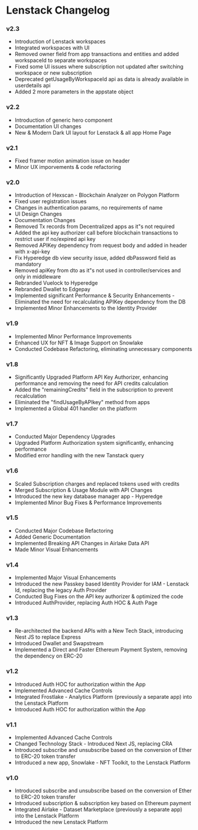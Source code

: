 # Lenstack Changelog

### v2.3
* Introduction of Lenstack workspaces
* Integrated workspaces with UI
* Removed owner field from app transactions and entities and added workspaceId to separate workspaces
* Fixed some UI issues where subscription not updated after switching workspace or new subscription
* Deprecated getUsageByWorkspaceId api as data is already available in userdetails api
* Added 2 more parameters in the appstate object

### v2.2
* Introduction of generic hero component
* Documentation UI changes
* New & Modern Dark UI layout for Lenstack & all app Home Page

### v2.1
* Fixed framer motion animation issue on header
* Minor UX imporvements & code refactoring

### v2.0
* Introduction of Hexscan - Blockchain Analyzer on Polygon Platform
* Fixed user registration issues
* Changes in authentication params, no requirements of name
* UI Design Changes
* Documentation Changes
* Removed Tx records from Decentralized apps as it"s not required
* Added the api key authorizer call before blockchain transactions to restrict user if no/expired api key
* Removed APIKey dependency from request body and added in header with x-api-key
* Fix Hyperedge db view security issue, added dbPassword field as mandatory
* Removed apiKey from dto as it"s not used in controller/services and only in middleware
* Rebranded Vuelock to Hyperedge
* Rebranded Dwallet to Edgepay
* Implemented significant Performance & Security Enhancements - Eliminated the need for recalculating APIKey dependency from the DB
* Implemented Minor Enhancements to the Identity Provider

### v1.9
* Implemented Minor Performance Improvements
* Enhanced UX for NFT & Image Support on Snowlake
* Conducted Codebase Refactoring, eliminating unnecessary components

### v1.8
* Significantly Upgraded Platform API Key Authorizer, enhancing performance and removing the need for API credits calculation
* Added the "remainingCredits" field in the subscription to prevent recalculation
* Eliminated the "findUsageByAPIkey" method from apps
* Implemented a Global 401 handler on the platform

### v1.7
* Conducted Major Dependency Upgrades
* Upgraded Platform Authorization system significantly, enhancing performance
* Modified error handling with the new Tanstack query

### v1.6
* Scaled Subscription charges and replaced tokens used with credits
* Merged Subscription & Usage Module with API Changes
* Introduced the new key database manager app - Hyperedge
* Implemented Minor Bug Fixes & Performance Improvements

### v1.5
* Conducted Major Codebase Refactoring
* Added Generic Documentation
* Implemented Breaking API Changes in Airlake Data API
* Made Minor Visual Enhancements

### v1.4
* Implemented Major Visual Enhancements
* Introduced the new Passkey based Identity Provider for IAM - Lenstack Id, replacing the legacy Auth Provider
* Conducted Bug Fixes on the API key authorizer & optimized the code
* Introduced AuthProvider, replacing Auth HOC & Auth Page

### v1.3
* Re-architected the backend APIs with a New Tech Stack, introducing Nest JS to replace Express
* Introduced Dwallet and Swapstream
* Implemented a Direct and Faster Ethereum Payment System, removing the dependency on ERC-20

### v1.2
* Introduced Auth HOC for authorization within the App
* Implemented Advanced Cache Controls
* Integrated Frostlake - Analytics Platform (previously a separate app) into the Lenstack Platform
* Introduced Auth HOC for authorization within the App

### v1.1
* Implemented Advanced Cache Controls
* Changed Technology Stack - Introduced Next JS, replacing CRA
* Introduced subscribe and unsubscribe based on the conversion of Ether to ERC-20 token transfer
* Introduced a new app, Snowlake - NFT Toolkit, to the Lenstack Platform

### v1.0
* Introduced subscribe and unsubscribe based on the conversion of Ether to ERC-20 token transfer
* Introduced subscription & subscription key based on Ethereum payment
* Integrated Airlake - Dataset Marketplace (previously a separate app) into the Lenstack Platform
* Introduced the new Lenstack Platform